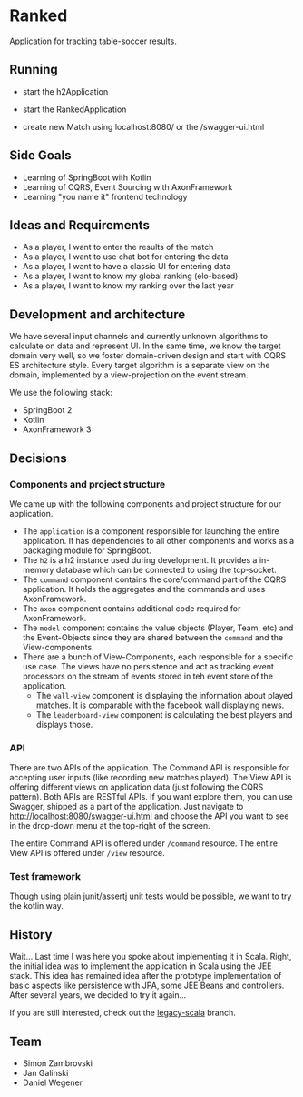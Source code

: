 # Ranked

Application for tracking table-soccer results.

## Running

* start the h2Application
* start the RankedApplication

* create new Match using localhost:8080/  or the /swagger-ui.html 

## Side Goals

- Learning of SpringBoot with Kotlin
- Learning of CQRS, Event Sourcing with AxonFramework
- Learning "you name it" frontend technology

## Ideas and Requirements

- As a player, I want to enter the results of the match
- As a player, I want to use chat bot for entering the data
- As a player, I want to have a classic UI for entering data
- As a player, I want to know my global ranking (elo-based)
- As a player, I want to know my ranking over the last year

## Development and architecture

We have several input channels and currently unknown algorithms to calculate on data and represent UI. In the same time, 
we know the target domain very well, so we foster domain-driven design and start with CQRS ES architecture style.
Every target algorithm is a separate view on the domain, implemented by a view-projection on the event stream.

We use the following stack:

- SpringBoot 2
- Kotlin
- AxonFramework 3

## Decisions

### Components and project structure

We came up with the following components and project structure for our application. 

- The `application` is a component responsible for launching the entire application. It has dependencies to all other 
components and works as a packaging module for SpringBoot.
- The `h2` is a h2 instance used during development. It provides a in-memory database which can be connected to using the tcp-socket.
- The `command` component contains the core/command part of the CQRS application. It holds the aggregates and the commands and uses AxonFramework. 
- The `axon` component contains additional code required for AxonFramework.
- The `model` component contains the value objects (Player, Team, etc) and the Event-Objects since they are shared between the `command` and the View-components.
- There are a bunch of View-Components, each responsible for a specific use case. The views have no persistence and act as tracking event processors on the stream 
of events stored in teh event store of the application. 
  - The `wall-view` component is displaying the information about played matches. It is comparable with the facebook wall displaying news.
  - The `leaderboard-view` component is calculating the best players and displays those.
  
### API

There are two APIs of the application. The Command API is responsible for accepting user inputs (like recording new matches played). The View API is
offering different views on application data (just following the CQRS pattern). Both APIs are RESTful APIs. If you want explore them, you can use Swagger,
shipped as a part of the application. Just navigate to [http://localhost:8080/swagger-ui.html](http://localhost:8080/swagger-ui.html) and choose the 
API you want to see in the drop-down menu at the top-right of the screen.

The entire Command API is offered under `/command` resource. The entire View API is offered under `/view` resource. 


### Test framework

Though using plain junit/assertj unit tests would be possible, we want to try the kotlin way.



## History

Wait... Last time I was here you spoke about implementing it in Scala. Right, the initial idea was to implement the application 
in Scala using the JEE stack. This idea has remained idea after the prototype implementation of basic aspects like persistence with JPA, 
some JEE Beans and controllers. After several years, we decided to try it again...

If you are still interested, check out the [legacy-scala](https://github.com/holisticon/ranked/tree/legacy-scala) branch.


## Team 

- Simon Zambrovski
- Jan Galinski
- Daniel Wegener


